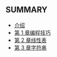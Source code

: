 ## SUMMARY

* [介绍](README.md)
* [第 1 章编程技巧](1.编程技巧.md)
* [第 2 章线性表](2.线性表.md)
* [第 3 章字符串](3.字符串.md)

